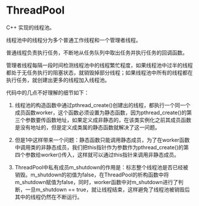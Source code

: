 # ThreadPool

C++ 实现的线程池。

线程池中的线程分为多个普通工作线程和一个管理者线程。

普通线程负责执行任务，不断地从任务队列中取出任务并执行任务的回调函数。

管理者线程每隔一段时间检测线程池中的线程繁忙程度，如果线程池中过半的线程都处于无任务执行的阻塞状态，就销毁掉部分线程；如果线程池中所有的线程都在执行任务，就创建出更多的线程加入线程池。

代码中的几点不好理解的细节如下：

1. 线程池的构造函数中通过pthread_create()创建出的线程，都执行一个同一个成员函数worker，这个函数必须设置为静态函数，因为pthread_create()的第三个参数要传函数地址，如果定义成非静态的，在该类实例化之前其成员函数是没有地址的，但是定义成类属的静态函数就解决了这一问题。

2. 但是1中这样带来一个问题：静态函数只能调用静态成员，为了在worker函数中调用类的非静态成员，我们把this指针作为参数作为pthread_create()的第四个参数给worker()传入，这样就可以通过this指针来调用非静态成员。

3. ThreadPool中私有成员m_shutdown的作用是：标志整个线程池是否已经被销毁。m_shutdown的初值为false，在ThreadPool的析构函数中将m_shutdown赋值为false，同时，worker函数中对m_shutdown进行了判断，一旦m_shutdown == true，就让线程结束，这样避免了线程池被销毁后其中的线程仍然在不断运行。
